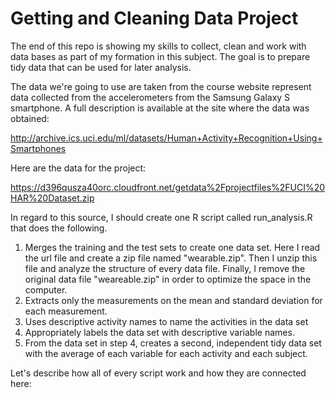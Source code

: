 # Getting and Cleaning Data Project

The end of this repo is showing my skills to collect, clean and work with data bases as part of my formation in this subject.
The goal is to prepare tidy data that can be used for later analysis.

The data we're going to use are taken from the course website represent data collected from the accelerometers from the Samsung Galaxy S smartphone. A full description is available at the site where the data was obtained:

http://archive.ics.uci.edu/ml/datasets/Human+Activity+Recognition+Using+Smartphones

Here are the data for the project:

https://d396qusza40orc.cloudfront.net/getdata%2Fprojectfiles%2FUCI%20HAR%20Dataset.zip

In regard to this source, I should create one R script called run_analysis.R that does the following.

1. Merges the training and the test sets to create one data set.
    Here I read the url file and create a zip file named "wearable.zip".
    Then I unzip this file and analyze the structure of every data file.
    Finally, I remove the original data file "weareable.zip" in order to optimize the space in the computer.
2. Extracts only the measurements on the mean and standard deviation for each measurement.
3. Uses descriptive activity names to name the activities in the data set
4. Appropriately labels the data set with descriptive variable names.
5. From the data set in step 4, creates a second, independent tidy data set with the average of each variable for each activity and each subject.

Let's describe how all of every script work and how they are connected here:
